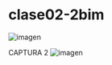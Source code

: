 # clase02-2bim

![imagen](https://github.com/user-attachments/assets/bea394a9-de0f-4980-acfa-dd37ffcae8cf)


CAPTURA 2
![imagen](https://github.com/user-attachments/assets/cf2a60b9-3f9e-4b44-a246-2dacf705fb31)


